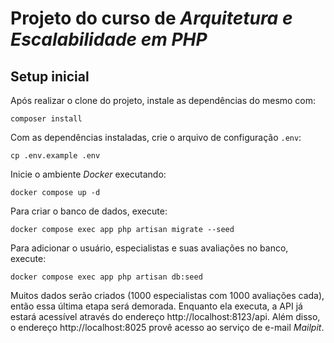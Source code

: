 # Projeto do curso de _Arquitetura e Escalabilidade em PHP_

## Setup inicial

Após realizar o clone do projeto, instale as dependências do mesmo com:

```shell
composer install
```

Com as dependências instaladas, crie o arquivo de configuração `.env`:
```shell
cp .env.example .env
```

Inicie o ambiente _Docker_ executando:
```shell
docker compose up -d
```

Para criar o banco de dados, execute:
```shell
docker compose exec app php artisan migrate --seed
```

Para adicionar o usuário, especialistas e suas avaliações no banco, execute:
```shell
docker compose exec app php artisan db:seed
```

Muitos dados serão criados (1000 especialistas com 1000 avaliações cada), então essa última etapa será demorada. Enquanto ela executa, a API já estará acessível através do endereço http://localhost:8123/api. Além disso, o endereço http://localhost:8025 provê acesso ao serviço de e-mail _Mailpit_.
